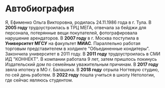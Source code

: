 # Автобиография

Я, Ефименко Ольга Викторовна, родилась 24.11.1986 года в г. Тула.
В **2005 году** трудоустроилась в ТРЦ МЕГА, отвечала за бейджи для персонала, потерянные вещи покупателей, фотографировала нарушение арендаторов.
В **2007 году** в г. Москва поступила в **Университет МГСУ** на факультет **МИАС**. Параллельно работая торговым представителем в холдинге "Объединенные кондитеры". Закончила университет в 2011 году.
В **2011 году** трудоустроилась в СМИ ИД "КОННЕКТ". В компании работала 9 лет, затем пришлось покинусь Издательский дом по семейным уважительным причинам. 
В **2017 году** звяла ипотеку в МО г. Балашиха.
В **2018 году** отрыла Ногтевую студию, по сей день работем. 
В **2022 году** пошла учиться в школу Нетологии, где сейчас являюсь студентом.